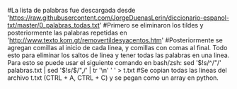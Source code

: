 #La lista de palabras fue descargada desde 'https://raw.githubusercontent.com/JorgeDuenasLerin/diccionario-espanol-txt/master/0_palabras_todas.txt'
#Primero se eliminaron los tildes y posteriormente las palabras repetidas en 'http://www.texto.kom.gt/removertildesyacentos.htm'
#Posteriormente se agregan comillas al inicio de cada linea, y comillas con comas al final. Todo esto para eliminar los saltos de linea y tener todas las palabras en una linea. Para esto se puede usar el siguiente comando en bash/zsh: sed '$!s/^/"/' palabras.txt | sed '$!s/$/",/' | tr '\n' ' ' > t.txt
#Se copian todas las lineas del archivo t.txt (CTRL + A, CTRL + C) y se pegan como un array en python.